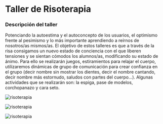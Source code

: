 # Taller de Risoterapia

### Descripción del taller

Potenciando la autoestima y el autoconcepto de los usuarios, el optimismo frente al pesimismo y lo más importante aprendiendo a reírnos de nosotros/as mismos/as. El objetivo de estos talleres es que a través de la risa consigamos un nuevo estado de conciencia con el que liberen tensiones y se sientan cómodos los alumnos/as, modificando su estado de ánimo. Para ello se realizarán juegos, estiramientos para relajar el cuerpo, utilizaremos dinámicas de grupo de comunicación para crear confianza en el grupo (decir nombre sin mostrar los dientes, decir el nombre cantando, decir nombre más estornudo, saludos con partes del cuerpo...). Algunas actividades que se realizarán son: la espiga, pase de modelos, corchopanazo y cara seto.

![risoterapia](/Ludoteca-tolon-tolon/assets/images/risoterapia.jpg)

![risoterapia](/Ludoteca-tolon-tolon/assets/images/risoterapia1.jpg)

![risoterapia](/Ludoteca-tolon-tolon/assets/images/risoterapia2.jpg)
